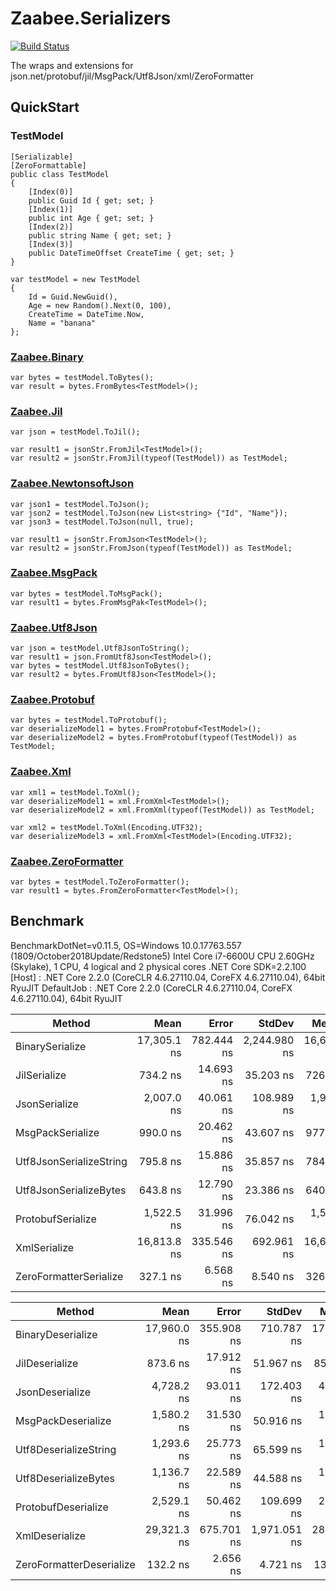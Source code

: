 # Zaabee.Serializers

[![Build Status](https://dev.azure.com/Zaabee/Zaabee/_apis/build/status/Mutuduxf.Zaabee.Serializers?branchName=master)](https://dev.azure.com/Zaabee/Zaabee/_build/latest?definitionId=1&branchName=master)

The wraps and extensions for json.net/protobuf/jil/MsgPack/Utf8Json/xml/ZeroFormatter

## QuickStart

### TestModel

```CSharp
[Serializable]
[ZeroFormattable]
public class TestModel
{
    [Index(0)]
    public Guid Id { get; set; }
    [Index(1)]
    public int Age { get; set; }
    [Index(2)]
    public string Name { get; set; }
    [Index(3)]
    public DateTimeOffset CreateTime { get; set; }
}
```

```CSharp
var testModel = new TestModel
{
    Id = Guid.NewGuid(),
    Age = new Random().Next(0, 100),
    CreateTime = DateTime.Now,
    Name = "banana"
};
```

### [Zaabee.Binary](https://github.com/Mutuduxf/Zaabee.Serializers/tree/master/Zaabee.Binary)

```CSharp
var bytes = testModel.ToBytes();
var result = bytes.FromBytes<TestModel>();
```

### [Zaabee.Jil](https://github.com/Mutuduxf/Zaabee.Serializers/tree/master/Zaabee.Jil)

```CSharp
var json = testModel.ToJil();

var result1 = jsonStr.FromJil<TestModel>();
var result2 = jsonStr.FromJil(typeof(TestModel)) as TestModel;
```

### [Zaabee.NewtonsoftJson](https://github.com/Mutuduxf/Zaabee.Serializers/tree/master/Zaabee.NewtonsoftJson)

```CSharp
var json1 = testModel.ToJson();
var json2 = testModel.ToJson(new List<string> {"Id", "Name"});
var json3 = testModel.ToJson(null, true);

var result1 = jsonStr.FromJson<TestModel>();
var result2 = jsonStr.FromJson(typeof(TestModel)) as TestModel;
```

### [Zaabee.MsgPack](https://github.com/Mutuduxf/Zaabee.Serializers/tree/master/Zaabee.MsgPack)

```CSharp
var bytes = testModel.ToMsgPack();
var result1 = bytes.FromMsgPak<TestModel>();
```

### [Zaabee.Utf8Json](https://github.com/Mutuduxf/Zaabee.Serializers/tree/master/Zaabee.Utf8Json)

```CSharp
var json = testModel.Utf8JsonToString();
var result1 = json.FromUtf8Json<TestModel>();
var bytes = testModel.Utf8JsonToBytes();
var result2 = bytes.FromUtf8Json<TestModel>();
```

### [Zaabee.Protobuf](https://github.com/Mutuduxf/Zaabee.Serializers/tree/master/Zaabee.Protobuf)

```CSharp
var bytes = testModel.ToProtobuf();
var deserializeModel1 = bytes.FromProtobuf<TestModel>();
var deserializeModel2 = bytes.FromProtobuf(typeof(TestModel)) as TestModel;
```

### [Zaabee.Xml](https://github.com/Mutuduxf/Zaabee.Serializers/tree/master/Zaabee.Xml)

```CSharp
var xml1 = testModel.ToXml();
var deserializeModel1 = xml.FromXml<TestModel>();
var deserializeModel2 = xml.FromXml(typeof(TestModel)) as TestModel;

var xml2 = testModel.ToXml(Encoding.UTF32);
var deserializeModel3 = xml.FromXml<TestModel>(Encoding.UTF32);
```

### [Zaabee.ZeroFormatter](https://github.com/Mutuduxf/Zaabee.Serializers/tree/master/Zaabee.ZeroFormatter)

```CSharp
var bytes = testModel.ToZeroFormatter();
var result1 = bytes.FromZeroFormatter<TestModel>();
```

## Benchmark

BenchmarkDotNet=v0.11.5, OS=Windows 10.0.17763.557 (1809/October2018Update/Redstone5)
Intel Core i7-6600U CPU 2.60GHz (Skylake), 1 CPU, 4 logical and 2 physical cores
.NET Core SDK=2.2.100
  [Host]     : .NET Core 2.2.0 (CoreCLR 4.6.27110.04, CoreFX 4.6.27110.04), 64bit RyuJIT
  DefaultJob : .NET Core 2.2.0 (CoreCLR 4.6.27110.04, CoreFX 4.6.27110.04), 64bit RyuJIT

|                   Method |        Mean |      Error |       StdDev |      Median |         Min |         Max |  Gen 0 | Allocated |
|------------------------- |------------:|-----------:|-------------:|------------:|------------:|------------:|-------:|----------:|
|          BinarySerialize | 17,305.1 ns | 782.444 ns | 2,244.980 ns | 16,653.7 ns | 14,752.8 ns | 23,145.6 ns | 3.5400 |    7450 B |
|             JilSerialize |    734.2 ns |  14.693 ns |    35.203 ns |    726.7 ns |    657.1 ns |    836.0 ns | 0.4377 |     920 B |
|            JsonSerialize |  2,007.0 ns |  40.061 ns |   108.989 ns |  1,986.4 ns |  1,821.0 ns |  2,339.9 ns | 0.9842 |    2072 B |
|         MsgPackSerialize |    990.0 ns |  20.462 ns |    43.607 ns |    977.6 ns |    936.5 ns |  1,116.8 ns | 0.4072 |     856 B |
|  Utf8JsonSerializeString |    795.8 ns |  15.886 ns |    35.857 ns |    784.8 ns |    752.7 ns |    912.4 ns | 0.1287 |     272 B |
|   Utf8JsonSerializeBytes |    643.8 ns |  12.790 ns |    23.386 ns |    640.5 ns |    606.5 ns |    711.3 ns | 0.0715 |     152 B |
|        ProtobufSerialize |  1,522.5 ns |  31.996 ns |    76.042 ns |  1,507.2 ns |  1,398.3 ns |  1,801.8 ns | 0.3834 |     808 B |
|             XmlSerialize | 16,813.8 ns | 335.546 ns |   692.961 ns | 16,638.1 ns | 15,641.2 ns | 18,595.0 ns | 7.4768 |   15696 B |
|   ZeroFormatterSerialize |    327.1 ns |   6.568 ns |     8.540 ns |    326.5 ns |    311.2 ns |    342.3 ns | 0.2017 |     424 B |

|                   Method |        Mean |      Error |       StdDev |      Median |         Min |         Max |  Gen 0 | Allocated |
|------------------------- |------------:|-----------:|-------------:|------------:|------------:|------------:|-------:|----------:|
|        BinaryDeserialize | 17,960.0 ns | 355.908 ns |   710.787 ns | 17,912.4 ns | 16,572.3 ns | 19,917.8 ns | 4.6387 |    9736 B |
|           JilDeserialize |    873.6 ns |  17.912 ns |    51.967 ns |    859.8 ns |    807.3 ns |  1,018.1 ns | 0.0896 |     192 B |
|          JsonDeserialize |  4,728.2 ns |  93.011 ns |   172.403 ns |  4,696.0 ns |  4,361.1 ns |  5,185.4 ns | 1.4038 |    2960 B |
|       MsgPackDeserialize |  1,580.2 ns |  31.530 ns |    50.916 ns |  1,567.1 ns |  1,482.9 ns |  1,698.4 ns | 0.3872 |     816 B |
|    Utf8DeserializeString |  1,293.6 ns |  25.773 ns |    65.599 ns |  1,270.6 ns |  1,194.4 ns |  1,470.1 ns | 0.1163 |     248 B |
|     Utf8DeserializeBytes |  1,136.7 ns |  22.589 ns |    44.588 ns |  1,128.5 ns |  1,045.5 ns |  1,227.5 ns | 0.0439 |      96 B |
|      ProtobufDeserialize |  2,529.1 ns |  50.462 ns |   109.699 ns |  2,502.8 ns |  2,350.1 ns |  2,816.5 ns | 0.3090 |     656 B |
|           XmlDeserialize | 29,321.3 ns | 675.701 ns | 1,971.051 ns | 28,809.8 ns | 26,181.7 ns | 34,679.1 ns | 4.2114 |    8928 B |
| ZeroFormatterDeserialize |    132.2 ns |   2.656 ns |     4.721 ns |    131.8 ns |    123.8 ns |    144.3 ns | 0.1333 |     280 B |
